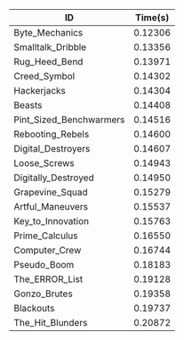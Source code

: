 |ID|Time(s)|
|-|-|
|Byte_Mechanics|0.12306|
|Smalltalk_Dribble|0.13356|
|Rug_Heed_Bend|0.13971|
|Creed_Symbol|0.14302|
|Hackerjacks|0.14304|
|Beasts|0.14408|
|Pint_Sized_Benchwarmers|0.14516|
|Rebooting_Rebels|0.14600|
|Digital_Destroyers|0.14607|
|Loose_Screws|0.14943|
|Digitally_Destroyed|0.14950|
|Grapevine_Squad|0.15279|
|Artful_Maneuvers|0.15537|
|Key_to_Innovation|0.15763|
|Prime_Calculus|0.16550|
|Computer_Crew|0.16744|
|Pseudo_Boom|0.18183|
|The_ERROR_List|0.19128|
|Gonzo_Brutes|0.19358|
|Blackouts|0.19737|
|The_Hit_Blunders|0.20872|
